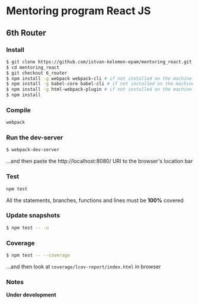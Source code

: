 # Mentoring program React JS

## 6th Router

### Install

```bash
$ git clone https://github.com/istvan-kelemen-epam/mentoring_react.git
$ cd mentoring_react
$ git checkout 6_router
$ npm install -g webpack webpack-cli # if not installed on the machine yet
$ npm install -g babel-core babel-cli # if not installed on the machine yet
$ npm install -g html-webpack-plugin # if not installed on the machine yet
$ npm install
```

### Compile

```bash
webpack
```

### Run the dev-server

```bash
$ webpack-dev-server
```

...and then paste the http://localhost:8080/ URI to the browser's location bar

### Test

```bash
npm test
```

All the statements, branches, functions and lines must be **100%** covered

### Update snapshots

```bash
$ npm test -- -u
```

### Coverage

```bash
$ npm test -- --coverage
```

...and then look at `coverage/lcov-report/index.html` in browser

### Notes

**Under development**
